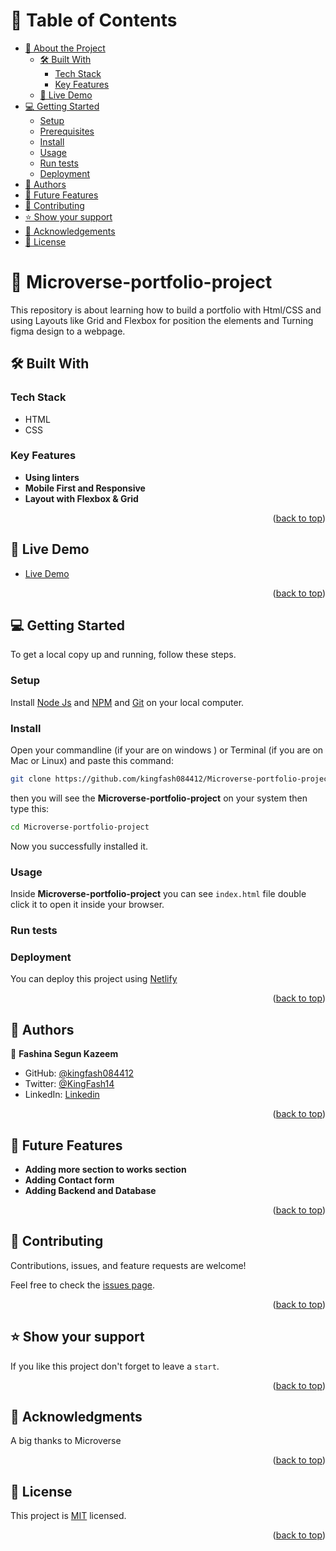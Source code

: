 <a name="readme-top"></a>
# 📗 Table of Contents

- [📖 About the Project](#about-project)
  - [🛠 Built With](#built-with)
    - [Tech Stack](#tech-stack)
    - [Key Features](#key-features)
  - [🚀 Live Demo](#live-demo)
- [💻 Getting Started](#getting-started)
  - [Setup](#setup)
  - [Prerequisites](#prerequisites)
  - [Install](#install)
  - [Usage](#usage)
  - [Run tests](#run-tests)
  - [Deployment](#triangular_flag_on_post-deployment)
- [👥 Authors](#authors)
- [🔭 Future Features](#future-features)
- [🤝 Contributing](#contributing)
- [⭐️ Show your support](#support)
- [🙏 Acknowledgements](#acknowledgements)
- [📝 License](#license)

<!-- PROJECT DESCRIPTION -->
# 📖 Microverse-portfolio-project <a name="about-project"></a>
This repository is about learning how to build a portfolio with Html/CSS 
and using Layouts like Grid and Flexbox for position the elements and Turning figma design to a webpage.



## 🛠 Built With <a name="built-with"></a>

### Tech Stack <a name="tech-stack"></a>

- HTML
- CSS

<!-- Features -->

### Key Features <a name="key-features"></a>

- **Using linters**
- **Mobile First and Responsive**
- **Layout with Flexbox & Grid**

<p align="right">(<a href="#readme-top">back to top</a>)</p>

<!-- LIVE DEMO -->

## 🚀 Live Demo <a name="live-demo"></a>

- [Live Demo](/https://enchanting-toffee-25d5fe.netlify.app/)

<p align="right">(<a href="#readme-top">back to top</a>)</p>

<!-- GETTING STARTED -->

## 💻 Getting Started <a name="getting-started"></a>

To get a local copy up and running, follow these steps.

### Setup

Install [Node Js](https://nodejs.org/en) and [NPM](https://docs.npmjs.com/cli/v6/commands/npm-install) and [Git](https://git-scm.com/downloads) on your local computer.


### Install
Open your commandline (if your are on windows ) or Terminal (if you are on Mac or Linux) and paste this command:
```sh
git clone https://github.com/kingfash084412/Microverse-portfolio-project.git
```
then you will see the **Microverse-portfolio-project** on your system then type this:
```sh
cd Microverse-portfolio-project
```
Now you successfully installed it.

### Usage
Inside **Microverse-portfolio-project** you can see ``index.html`` file double click it 
to open it inside your browser.

### Run tests
<!-- To run tests, run the following command: -->

### Deployment
You can deploy this project using [Netlify](https://www.netlify.com/)


<p align="right">(<a href="#readme-top">back to top</a>)</p>

<!-- AUTHORS -->

## 👥 Authors <a name="authors"></a>

👤 **Fashina Segun Kazeem**

- GitHub: [@kingfash084412](https://github.com/kingfash084412)
- Twitter: [@KingFash14](https://twitter.com/KingFash14?t=EKfCDS0v51KqEAma6qIwNg&s=09)
- LinkedIn: [Linkedin](https://www.linkedin.com/in/fashina-segun-031206233/)

<p align="right">(<a href="#readme-top">back to top</a>)</p>

<!-- FUTURE FEATURES -->

## 🔭 Future Features <a name="future-features"></a>

- **Adding more section to works section**
- **Adding Contact form**
- **Adding Backend and Database**

<p align="right">(<a href="#readme-top">back to top</a>)</p>

<!-- CONTRIBUTING -->

## 🤝 Contributing <a name="contributing"></a>

Contributions, issues, and feature requests are welcome!

Feel free to check the [issues page](https://github.com/kingfash084412/Microverse-portfolio-project/issues).

<p align="right">(<a href="#readme-top">back to top</a>)</p>

<!-- SUPPORT -->

## ⭐️ Show your support <a name="support"></a>
If you like this project don't forget to leave a ``start``.

<p align="right">(<a href="#readme-top">back to top</a>)</p>

<!-- ACKNOWLEDGEMENTS -->

## 🙏 Acknowledgments <a name="acknowledgements"></a>
A big thanks to Microverse

<p align="right">(<a href="#readme-top">back to top</a>)</p>

<!-- LICENSE -->

## 📝 License <a name="license"></a>

This project is [MIT](./LICENSE) licensed.

<p align="right">(<a href="#readme-top">back to top</a>)</p>
